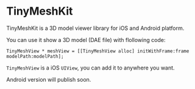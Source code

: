 # TinyMeshKit
TinyMeshKit is a 3D model viewer library for iOS and Android platform.

You can use it show a 3D model (DAE file) with flollowing code:

	TinyMeshView * meshView = [[TinyMeshView alloc] initWithFrame:frame modelPath:modelPath];
	
`TinyMeshView` is a iOS `UIView`, you can add it to anywhere you want.

Android version will publish soon.